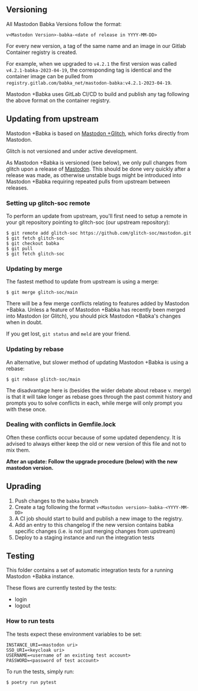 ## Versioning
All Mastodon Babka Versions follow the format:
```
v<Mastodon Version>-babka-<date of release in YYYY-MM-DD>
```
For every new version, a tag of the same name and an image in our Gitlab Container registry is created.

For example, when we upgraded to `v4.2.1` the first version was called `v4.2.1-babka-2023-04-19`, the corresponding tag is identical and the container image can be pulled from `registry.gitlab.com/babka_net/mastodon-babka:v4.2.1-2023-04-19`.

Mastodon +Babka uses GitLab CI/CD to build and publish any tag following the above format on the container registry.

## Updating from upstream
Mastodon +Babka is based on [Mastodon +Glitch](https://glitch-soc.github.io/docs), which forks directly from Mastodon.

Glitch is not versioned and under active development.

As Mastodon +Babka is versioned (see below), we only pull changes from glitch upon a release of [Mastodon](https://github.com/mastodon/mastodon/releases). This should be done very quickly after a release was made, as otherwise unstable bugs might be introduced into Mastodon +Babka requiring repeated pulls from upstream between releases.

### Setting up glitch-soc remote
To perform an update from upstream, you'll first need to setup a remote in your git repository pointing to glitch-soc (our upstream repository):

```
$ git remote add glitch-soc https://github.com/glitch-soc/mastodon.git
$ git fetch glitch-soc
$ git checkout babka
$ git pull
$ git fetch glitch-soc
```

### Updating by merge
The fastest method to update from upstream is using a merge:
```
$ git merge glitch-soc/main
```

There will be a few merge conflicts relating to features added by Mastodon +Babka.
Unless a feature of Mastodon +Babka has recently been merged into Mastodon (or Glitch), you should pick Mastodon +Babka's changes when in doubt.

If you get lost, `git status` and `meld` are your friend.

### Updating by rebase
An alternative, but slower method of updating Mastodon +Babka is using a rebase:

```
$ git rebase glitch-soc/main
```
The disadvantage here is (besides the wider debate about rebase v. merge) is that it will take longer as rebase goes through the past commit history and prompts you to solve conflicts in each, while merge will only prompt you with these once.


### Dealing with conflicts in Gemfile.lock
Often these conflicts occur because of some updated dependency. It is advised to always either keep the old or new version of this file and not to mix them.

**After an update: Follow the upgrade procedure (below) with the new mastodon version.**

## Uprading
1. Push changes to the `babka` branch
2. Create a tag following the format `v<Mastodon version>-babka-<YYYY-MM-DD>`
3. A CI job should start to build and publish a new image to the registry.
4. Add an entry to this changelog if the new version contains babka specific changes (i.e. is not just merging changes from upstream)
5. Deploy to a staging instance and run the integration tests

## Testing
This folder contains a set of automatic integration tests for a running Mastodon +Babka instance.

These flows are currently tested by the tests:
- login
- logout

### How to run tests
The tests expect these environment variables to be set:
```env
INSTANCE_URI=<mastodon uri>
SSO_URI=<keycloak uri>
USERNAME=<username of an existing test account>
PASSWORD=<password of test account>
```

To run the tests, simply run:
```bash
$ poetry run pytest
```

